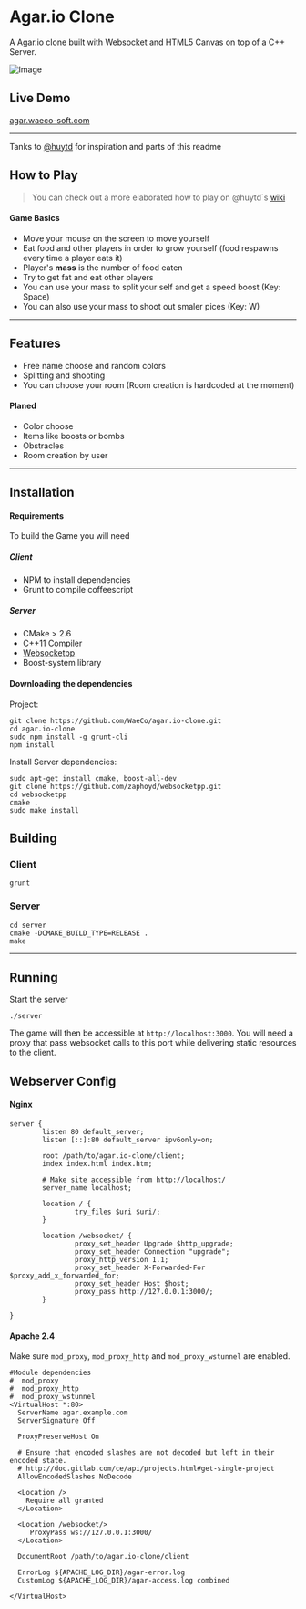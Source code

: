 Agar.io Clone
=============

A Agar.io clone built with Websocket and HTML5 Canvas on top of a C++ Server.

![Image](http://i.imgur.com/Ol8qtXb.jpg)

## Live Demo
[agar.waeco-soft.com](http://agar.waeco-soft.com/)

---
Tanks to [@huytd](https://github.com/huytd/agar.io-clone) for inspiration and parts of this readme

## How to Play
>You can check out a more elaborated how to play on @huytd`s [wiki](https://github.com/huytd/agar.io-clone/wiki/How-to-Play)

#### Game Basics
- Move your mouse on the screen to move yourself
- Eat food and other players in order to grow yourself (food respawns every time a player eats it)
- Player's **mass** is the number of food eaten
- Try to get fat and eat other players
- You can use your mass to split your self and get a speed boost (Key: Space)
- You can also use your mass to shoot out smaler pices (Key: W)

---

## Features
- Free name choose and random colors
- Splitting and shooting
- You can choose your room
  (Room creation is hardcoded at the moment)


#### Planed
- Color choose
- Items like boosts or bombs
- Obstracles
- Room creation by user

---

## Installation

#### Requirements
To build the Game you will need

##### Client
- NPM to install dependencies
- Grunt to compile coffeescript

##### Server
- CMake > 2.6
- C++11 Compiler
- [Websocketpp](https://github.com/zaphoyd/websocketpp)
- Boost-system library

#### Downloading the dependencies

Project: 

```
git clone https://github.com/WaeCo/agar.io-clone.git
cd agar.io-clone
sudo npm install -g grunt-cli
npm install
```

Install Server dependencies:

```
sudo apt-get install cmake, boost-all-dev
git clone https://github.com/zaphoyd/websocketpp.git
cd websocketpp
cmake .
sudo make install
```

## Building

### Client

```
grunt
```

### Server

```
cd server
cmake -DCMAKE_BUILD_TYPE=RELEASE .
make
```

---

## Running

Start the server

```
./server
```

The game will then be accessible at `http://localhost:3000`.
You will need a proxy that pass websocket calls to this port while delivering static resources to the client.

## Webserver Config

#### Nginx

```
server {
        listen 80 default_server;
        listen [::]:80 default_server ipv6only=on;

        root /path/to/agar.io-clone/client;
        index index.html index.htm;

        # Make site accessible from http://localhost/
        server_name localhost;

        location / {
                try_files $uri $uri/;
        }

        location /websocket/ {
                proxy_set_header Upgrade $http_upgrade;
                proxy_set_header Connection "upgrade";
                proxy_http_version 1.1;
                proxy_set_header X-Forwarded-For $proxy_add_x_forwarded_for;
                proxy_set_header Host $host;
                proxy_pass http://127.0.0.1:3000/;
        }

}

```

#### Apache 2.4

Make sure `mod_proxy`, `mod_proxy_http` and `mod_proxy_wstunnel` are enabled.


```
#Module dependencies
#  mod_proxy
#  mod_proxy_http
#  mod_proxy_wstunnel
<VirtualHost *:80>
  ServerName agar.example.com
  ServerSignature Off

  ProxyPreserveHost On

  # Ensure that encoded slashes are not decoded but left in their encoded state.
  # http://doc.gitlab.com/ce/api/projects.html#get-single-project
  AllowEncodedSlashes NoDecode

  <Location />
    Require all granted
  </Location>

  <Location /websocket/>
     ProxyPass ws://127.0.0.1:3000/
  </Location>

  DocumentRoot /path/to/agar.io-clone/client

  ErrorLog ${APACHE_LOG_DIR}/agar-error.log
  CustomLog ${APACHE_LOG_DIR}/agar-access.log combined

</VirtualHost>
```
